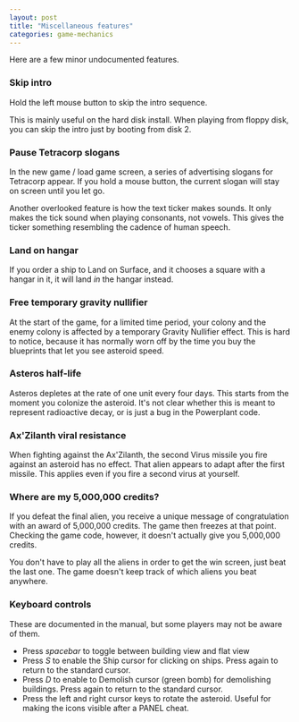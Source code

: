 ```yaml
---
layout: post
title: "Miscellaneous features"
categories: game-mechanics
---
```


Here are a few minor undocumented features.

### Skip intro

Hold the left mouse button to skip the intro sequence.

This is mainly useful on the hard disk install. When playing from floppy disk,
you can skip the intro just by booting from disk 2.

### Pause Tetracorp slogans

In the new game / load game screen, a series of advertising slogans for
Tetracorp appear. If you hold a mouse button, the current slogan will stay on
screen until you let go.

Another overlooked feature is how the text ticker makes sounds. It only makes
the tick sound when playing consonants, not vowels. This gives the ticker
something resembling the cadence of human speech.

### Land on hangar

If you order a ship to Land on Surface, and it chooses a square with a hangar in
it, it will land _in_ the hangar instead.

### Free temporary gravity nullifier

At the start of the game, for a limited time period, your colony and the enemy
colony is affected by a temporary Gravity Nullifier effect. This is hard to
notice, because it has normally worn off by the time you buy the blueprints that
let you see asteroid speed.

### Asteros half-life

Asteros depletes at the rate of one unit every four days. This starts from the
moment you colonize the asteroid. It's not clear whether this is meant to
represent radioactive decay, or is just a bug in the Powerplant code.

### Ax'Zilanth viral resistance

When fighting against the Ax'Zilanth, the second Virus missile you fire against
an asteroid has no effect. That alien appears to adapt after the first missile.
This applies even if you fire a second virus at yourself.

### Where are my 5,000,000 credits?

If you defeat the final alien, you receive a unique message of congratulation
with an award of 5,000,000 credits. The game then freezes at that point.
Checking the game code, however, it doesn't actually give you 5,000,000 credits.

You don't have to play all the aliens in order to get the win screen, just beat
the last one. The game doesn't keep track of which aliens you beat anywhere.

### Keyboard controls

These are documented in the manual, but some players may not be aware of them.

* Press _spacebar_ to toggle between building view and flat view
* Press _S_ to enable the Ship cursor for clicking on ships.
  Press again to return to the standard cursor.
* Press _D_ to enable to Demolish cursor (green bomb) for
  demolishing buildings. Press again to return to the standard cursor.
* Press the left and right cursor keys to rotate the asteroid. Useful for making
  the icons visible after a PANEL cheat.
